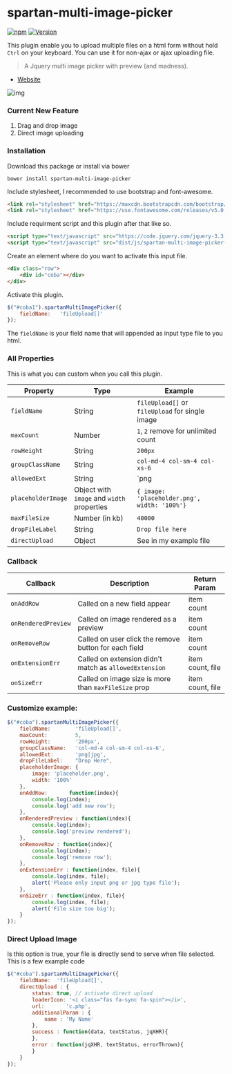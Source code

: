 # spartan-multi-image-picker

[![npm](https://img.shields.io/npm/dt/spartan-multi-image-picker.svg)](https://github.com/adispartadev/spartan-multi-image-picker)
[![Version](https://img.shields.io/npm/spartan-multi-image-picker.svg)](https://www.npmjs.com/package/spartan-multi-image-picker)

This plugin enable you to upload multiple files on a html form without hold `Ctrl` on your keyboard. You can use it for non-ajax or ajax uploading file. 

> A Jquery multi image picker with preview (and madness).


- [Website](https://adispartadev.github.io/spartan-multi-image-picker/)


![img](https://adispartadev.github.io/spartan-multi-image-picker/preview1.gif)



### Current New Feature
1. Drag and drop image
2. Direct image uploading



### Installation

Download this package or install via bower

`bower install spartan-multi-image-picker`

Include stylesheet, I recommended to use bootstrap and font-awesome.
```html
<link rel="stylesheet" href="https://maxcdn.bootstrapcdn.com/bootstrap/3.3.7/css/bootstrap.min.css" integrity="sha384-BVYiiSIFeK1dGmJRAkycuHAHRg32OmUcww7on3RYdg4Va+PmSTsz/K68vbdEjh4u" crossorigin="anonymous">
<link rel="stylesheet" href="https://use.fontawesome.com/releases/v5.0.13/css/all.css" integrity="sha384-DNOHZ68U8hZfKXOrtjWvjxusGo9WQnrNx2sqG0tfsghAvtVlRW3tvkXWZh58N9jp" crossorigin="anonymous">
```

Include requirment script and this plugin after that like so.
```html
<script type="text/javascript" src="https://code.jquery.com/jquery-3.3.1.min.js"></script>
<script type="text/javascript" src="dist/js/spartan-multi-image-picker-min.js"></script>
```



Create an element where do you want to activate this input file.

```html
<div class="row">
	<div id="coba"></div>
</div>
```

Activate this plugin.

```js
$("#coba1").spartanMultiImagePicker({
	fieldName:   'fileUpload[]'
});
```
The `fieldName` is your field name that will appended as input type file to you html.

### All Properties

This is what you can custom when you call this plugin.

| Property | Type | Example |
| ------ | ------ | ------ |
| `fieldName` | String | `fileUpload[]` or `fileUpload` for single image |
| `maxCount` | Number | `1`, `2` remove for unlimited count |
| `rowHeight` | String | `200px` |
| `groupClassName` | String | `col-md-4 col-sm-4 col-xs-6` |
| `allowedExt` | String | `png|jpg|jpeg|gif` or empty string for all type |
| `placeholderImage` | Object with `image` and `width` properties | `{ image: 'placeholder.png', width: '100%'}` |
| `maxFileSize` | Number (in kb) | `40000` |
| `dropFileLabel` | String | `Drop file here` |
| `directUpload` | Object | See in my example file |

### Callback

| Callback | Description | Return Param |
| ------ | ------ | ----- |
| `onAddRow` | Called on a new field appear | item count |
| `onRenderedPreview` | Called on image rendered as a preview  | item count |
| `onRemoveRow` | Called on user click the remove button for each field | item count |
| `onExtensionErr` | Called on extension didn't match as `allowedExtension` | item count, file |
| `onSizeErr` | Called on image size is more than `maxFileSize` prop | item count, file |

### Customize example:
```js
$("#coba").spartanMultiImagePicker({
	fieldName:        'fileUpload[]',
	maxCount:         5,
	rowHeight:        '200px',
	groupClassName:   'col-md-4 col-sm-4 col-xs-6',
	allowedExt:       'png|jpg',
	dropFileLabel:    "Drop Here",
	placeholderImage: {
	    image: 'placeholder.png',
	    width: '100%'
	},
	onAddRow:       function(index){
	    console.log(index);
		console.log('add new row');
	},
	onRenderedPreview : function(index){
	    console.log(index);
		console.log('preview rendered');
	},
	onRemoveRow : function(index){
	    console.log(index);
		console.log('remove row');
	},
	onExtensionErr : function(index, file){
	    console.log(index, file);
		alert('Please only input png or jpg type file');
	},
	onSizeErr : function(index, file){
		console.log(index, file);
		alert('File size too big');
	}
});
```

### Direct Upload Image
Is this option is true, your file is directly send to serve when file selected. This is a few example code

```js
$("#coba").spartanMultiImagePicker({
	fieldName:  'fileUpload[]',
	directUpload : {
		status: true, // activate direct upload
		loaderIcon: '<i class="fas fa-sync fa-spin"></i>',
		url:       'c.php',
		additionalParam : {
			name : 'My Name'
		},
		success : function(data, textStatus, jqXHR){
		},
		error : function(jqXHR, textStatus, errorThrown){
		}
	}
});
```
